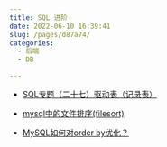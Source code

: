 ```yaml
---
title: SQL 进阶
date: 2022-06-10 16:39:41
slug: /pages/d87a74/
categories: 
  - 后端
  - DB

---
```




- [SQL专题（二十七）驱动表（记录表）](https://zhuanlan.zhihu.com/p/438321138)

-  [mysql中的文件排序(filesort)](https://www.cnblogs.com/chafanbusi/p/10648026.html)

- [MySQL如何对order by优化？](https://developer.aliyun.com/article/760998)